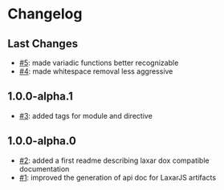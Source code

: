 # Changelog

## Last Changes

- [#5](https://github.com/LaxarJS/laxar_dox/issues/5): made variadic functions better recognizable
- [#4](https://github.com/LaxarJS/laxar_dox/issues/4): made whitespace removal less aggressive


## 1.0.0-alpha.1

- [#3](https://github.com/LaxarJS/laxar_dox/issues/3): added tags for module and directive


## 1.0.0-alpha.0

- [#2](https://github.com/LaxarJS/laxar_dox/issues/2): added a first readme describing laxar dox compatible documentation
- [#1](https://github.com/LaxarJS/laxar_dox/issues/1): improved the generation of api doc for LaxarJS artifacts

